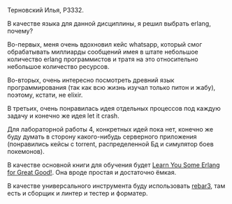 Терновский Илья, P3332.

В качестве языка для данной дисциплины, я решил выбрать erlang, почему?

Во-первых, меня очень вдохновил кейс whatsapp, который смог обрабатывать миллиарды сообщений имея в штате небольшое количество erlang программистов и тратя на это относительно небольшое количество ресурсов.

Во-вторых, очень интересно посмотреть древний язык программирования (так как всю жизнь изучал только питон и жабу), поэтому, кстати, не elixir.

В третьих, очень понравилась идея отдельных процессов под каждую задачу и конечно же идея let it crash.

Для лабораторной работы 4, конкретных идей пока нет, конечно же буду думать в сторону какого-нибудь серверного приложения (понравились кейсы с torrent, распределенной Бд и симулятор боев покемонов).

В качестве основной книги для обучения будет [Learn You Some Erlang for Great Good!](https://learnyousomeerlang.com/introduction).
Она вроде простая и достаточно ёмкая.

В качестве универсального инструмента буду использовать [rebar3](https://www.rebar3.org/), там есть и сборщик и линтер и тестер и форматер.
